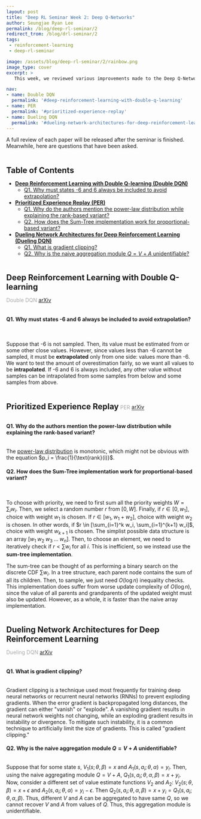 ```yaml
---
layout: post
title: "Deep RL Seminar Week 2: Deep Q-Networks"
author: Seungjae Ryan Lee
permalink: /blog/deep-rl-seminar/2
redirect_trom: /blog/drl-seminar/2
tags:
 - reinforcement-learning
 - deep-rl-seminar

image: /assets/blog/deep-rl-seminar/2/rainbow.png
image_type: cover
excerpt: >
   This week, we reviewed various improvements made to the Deep Q-Network algorithm.

nav:
- name: Double DQN
  permalink: '#deep-reinforcement-learning-with-double-q-learning'
- name: PER
  permalink: '#prioritized-experience-replay'
- name: Dueling DQN
  permalink: '#dueling-network-architectures-for-deep-reinforcement-learning'
---
```


<style type="text/css">
   h2 {
      margin-bottom: 0 !important;
   }
   h2 + p {
      color: darkgray !important;
   }
   h2, h2 + p {
      display: inline-block !important;
   }
</style>

A full review of each paper will be released after the seminar is finished. Meanwhile, here are questions that have been asked.

## Table of Contents

- [**Deep Reinforcement Learning with Double Q-learning (Double DQN)**](#deep-reinforcement-learning-with-double-q-learning)
   - [Q1. Why must states -6 and 6 always be included to avoid extrapolation?](#q1-why-must-states--6-and-6-always-be-included-to-avoid-extrapolation)
- [**Prioritized Experience Replay (PER)**](#prioritized-experience-replay)
   - [Q1. Why do the authors mention the power-law distribution while explaining the rank-based variant?](#q1-why-do-the-authors-mention-the-power-law-distribution-while-explaining-the-rank-based-variant)
   - [Q2. How does the Sum-Tree implementation work for proportional-based variant?](#q2-how-does-the-sum-tree-implementation-work-for-proportional-based-variant)
- [**Dueling Network Architectures for Deep Reinforcement Learning (Dueling DQN)**](#dueling-network-architectures-for-deep-reinforcement-learning)
   - [Q1. What is gradient clipping?](#q1-what-is-gradient-clipping)
   - [Q2. Why is the naive aggregation module $Q = V + A$ unidentifiable?](#q2-why-is-the-naive-aggregation-module-q--v--a-unidentifiable)


## Deep Reinforcement Learning with Double Q-learning
Double DQN

<a class="mdl-button mdl-js-button mdl-button--raised mdl-js-ripple-effect mdl-button--colored" href="https://arxiv.org/abs/1509.06461">
arXiv
</a>


#### Q1. Why must states -6 and 6 always be included to avoid extrapolation?

<div style="margin: 10px auto; text-align: center;">
  <img class="w50" style="display: inline-block;" src="{{ absolute_url }}/assets/blog/deep-rl-seminar/2/double_dqn_q1.png" alt="">
  <img class="w30" style="display: inline-block;" src="{{ absolute_url }}/assets/blog/deep-rl-seminar/2/double_dqn_q1_diagram.png" alt="">
</div>


Suppose that -6 is not sampled. Then, its value must be estimated from or some other close values. However, since values less than -6 cannot be sampled, it must be **extrapolated** only from one side: values more than -6. We want to test the amount of overestimation fairly, so we want all values to be **intrapolated**. If -6 and 6 is always included, any other value without samples can be intrapolated from some samples from below and some samples from above.

## Prioritized Experience Replay
PER

<a class="mdl-button mdl-js-button mdl-button--raised mdl-js-ripple-effect mdl-button--colored" href="https://arxiv.org/abs/1511.05952">
arXiv
</a>

#### Q1. Why do the authors mention the power-law distribution while explaining the rank-based variant?

<div class="w80" style="margin: 10px auto">
  <img src="{{ absolute_url }}/assets/blog/deep-rl-seminar/2/per_q1.png" alt="">
</div>

The [power-law distribution](https://en.wikipedia.org/wiki/Power_law) is monotonic, which might not be obvious with the equation $p_i = \frac{1}{\text{rank}(i)}$.


#### Q2. How does the Sum-Tree implementation work for proportional-based variant?

<div style="margin: 10px auto; text-align: center;">
  <img class="w60" style="display: inline-block;" src="{{ absolute_url }}/assets/blog/deep-rl-seminar/2/per_q2.png" alt="">
  <img class="w30" style="display: inline-block;" src="{{ absolute_url }}/assets/blog/deep-rl-seminar/2/per_q2_sumtree.png" alt="">
</div>

To choose with priority, we need to first sum all the priority weights $W = \sum_i w_i$. Then, we select a random number $r$ from $[0, W]$. Finally, if $r \in [0, w_1]$, choice with weight $w_1$ is chosen. If $r \in [w_1, w_1 + w_2]$, choice with weight $w_2$ is chosen. In other words, if $r \in [\sum_{i=1}^k w_i, \sum_{i=1}^{k+1} w_i]$, choice with weight $w_{k+1}$ is chosen. The simplist possible data structure is an array $[w_1\;w_2\;w_3\;\ldots\;w_n]$. Then, to choose an element, we need to iteratively check if $r < \sum w_i$ for all $i$. This is inefficient, so we instead use the **sum-tree implementation**.

The sum-tree can be thought of as performing a binary search on the discrete CDF $\sum w_i$. In a tree structure, each parent node contains the sum of all its children. Then, to sample, we just need $O(\log n)$ inequality checks. This implementation does suffer from worse update complexity of $O(\log n)$, since the value of all parents and grandparents of the updated weight must also be updated. However, as a whole, it is faster than the naive array implementation.


## Dueling Network Architectures for Deep Reinforcement Learning
Dueling DQN

<a class="mdl-button mdl-js-button mdl-button--raised mdl-js-ripple-effect mdl-button--colored" href="https://arxiv.org/abs/1511.06581">
arXiv
</a>

#### Q1. What is gradient clipping?

<div class="w50" style="margin: 10px auto">
  <img src="{{ absolute_url }}/assets/blog/deep-rl-seminar/2/dueling_dqn_q1.png" alt="">
</div>

Gradient clipping is a technique used most frequently for training deep neural networks or recurrent neural networks (RNNs) to prevent exploding gradients. When the error gradient is backpropagated long distances, the gradient can either "vanish" or "explode". A vanishing gradient results in neural network weights not changing, while an exploding gradient results in instability or divergence. To mitigate such instability, it is a common technique to artificially limit the size of gradients. This is called "gradient clipping."

#### Q2. Why is the naive aggregation module $Q = V + A$ unidentifiable?

<div class="w50" style="margin: 10px auto">
  <img src="{{ absolute_url }}/assets/blog/deep-rl-seminar/2/dueling_dqn_q2.png" alt="">
</div>

Suppose that for some state $s$, $V_1(s; \theta, \beta) = x$ and $A_1(s, a_i; \theta, \alpha) = y_i$. Then, using the naive aggregating module $Q = V + A$, $Q_1(s, a_i; \theta, \alpha, \beta) = x + y_i$. Now, consider a different set of value estimate functions $V_2$ and $A_2$: $V_2(s; \theta, \beta) = x + \epsilon$ and $A_2(s, a_i; \theta, \alpha) = y_i - \epsilon$. Then $Q_2(s, a_i; \theta, \alpha, \beta) = x + y_i = Q_1(s, a_i; \theta, \alpha, \beta)$. Thus, different $V$ and $A$ can be aggregated to have same $Q$, so we cannot recover $V$ and $A$ from values of $Q$. Thus, this aggregation module is unidentifiable.
